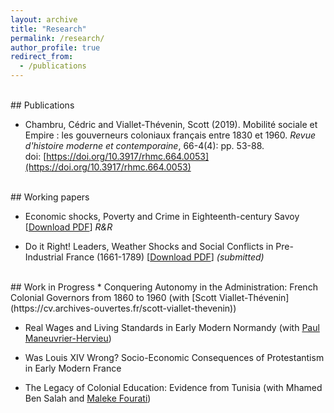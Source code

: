 ```yaml
---
layout: archive
title: "Research"
permalink: /research/
author_profile: true
redirect_from:
  - /publications
---
```


<br>
## Publications

* Chambru, Cédric and  Viallet-Thévenin, Scott (2019). Mobilité sociale et Empire : les gouverneurs 
coloniaux français entre 1830 et 1960. _Revue d'histoire moderne et contemporaine_, 66-4(4): pp. 53-88.  
doi: [https://doi.org/10.3917/rhmc.664.0053](https://doi.org/10.3917/rhmc.664.0053)


<br>
## Working papers  

* Economic shocks, Poverty and Crime in Eighteenth-century Savoy \[[Download PDF](https://cedricchambru.github.io/files/chambru_2020_weather_shocks_crime_savoy.pdf)\]
_R&R_

* Do it Right! Leaders, Weather Shocks and Social Conflicts in Pre-Industrial France (1661-1789) \[[Download PDF](https://cedricchambru.github.io/files/chambru_2020_leaders_weather_shocks_conflict_france.pdf)\]
_(submitted)_


<br>
## Work in Progress  
* Conquering Autonomy in the Administration: French Colonial Governors from 1860 to 1960 (with [Scott
Viallet-Thévenin](https://cv.archives-ouvertes.fr/scott-viallet-thevenin))

* Real Wages and Living Standards in Early Modern Normandy (with [Paul Maneuvrier-Hervieu](https://paulmaneuvrierhervieu.com/))

* Was Louis XIV Wrong? Socio-Economic Consequences of Protestantism in Early Modern France

* The Legacy of Colonial Education: Evidence from Tunisia (with Mhamed 
Ben Salah and [Maleke Fourati](https://sites.google.com/view/malekefourati/home))

